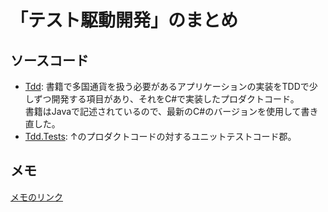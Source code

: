 # 「テスト駆動開発」のまとめ

## ソースコード
* [Tdd](Tdd/): 書籍で多国通貨を扱う必要があるアプリケーションの実装をTDDで少しずつ開発する項目があり、それをC#で実装したプロダクトコード。<br>
書籍はJavaで記述されているので、最新のC#のバージョンを使用して書き直した。
* [Tdd.Tests](Tdd.Tests/): ↑のプロダクトコードの対するユニットテストコード郡。


## メモ
[メモのリンク](memo.md)
